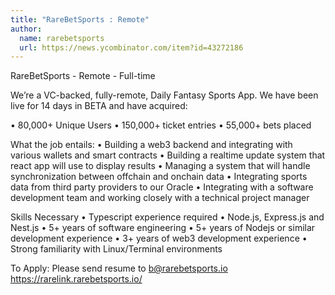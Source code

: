 ```yaml
---
title: "RareBetSports : Remote"
author:
  name: rarebetsports
  url: https://news.ycombinator.com/item?id=43272186
---
```

RareBetSports - Remote - Full-time

We’re a VC-backed, fully-remote, Daily Fantasy Sports App. We have been live for 14 days in BETA and have acquired:

• 80,000+ Unique Users
• 150,000+ ticket entries
• 55,000+ bets placed

What the job entails:
• Building a web3 backend and integrating with various wallets and smart contracts
• Building a realtime update system that react app will use to display results
• Managing a system that will handle synchronization between offchain and onchain data
• Integrating sports data from third party providers to our Oracle
• Integrating with a software development team and working closely with a technical project manager

Skills Necessary 
• Typescript experience required
• Node.js, Express.js and Nest.js
• 5+ years of software engineering
• 5+ years of Nodejs or similar development experience
• 3+ years of web3 development experience
• Strong familiarity with Linux&#x2F;Terminal environments

To Apply:
Please send resume to b@rarebetsports.io 
<a href="https:&#x2F;&#x2F;rarelink.rarebetsports.io&#x2F;" rel="nofollow">https:&#x2F;&#x2F;rarelink.rarebetsports.io&#x2F;</a>
<JobApplication />
